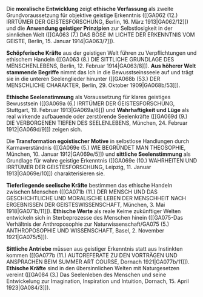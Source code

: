 
Die **moralische Entwicklung** zeigt **ethische Verfassung** als zweite Grundvoraussetzung für objektive geistige Erkenntnis ([[GA062 (12.) IRRTÜMER DER GEISTESFORSCHUNG, Berlin, 16. März 1913|GA062/12]]) und die **Anwendung geistiger Prinzipien** zur Selbstlosigkeit in der sinnlichen Welt ([[GA063 (7.) DAS BÖSE IM LICHTE DER ERKENNTNIS VOM GEISTE, Berlin, 15. Januar 1914|GA063/7]]).

**Schöpferische Kräfte** aus der geistigen Welt führen zu Verpflichtungen und ethischem Handeln ([[GA063 (8.) DIE SITTLICHE GRUNDLAGE DES MENSCHENLEBENS, Berlin, 12. Februar 1914|GA063/8]]). **Aus höherer Welt stammende Begriffe** nimmt das Ich in die Bewusstseinsseele auf und trägt sie in die unteren Seelenglieder hinunter ([[GA068b (53.) DER MENSCHLICHE CHARAKTER, Berlin, 29. Oktober 1909|GA068b/53]]).

**Ethische Seelenstimmung** als Voraussetzung für klares geistiges Bewusstsein ([[GA069a (6.) IRRTÜMER DER GEISTESFORSCHUNG, Stuttgart, 19. Februar 1913|GA069a/6]]) und **Wahrhaftigkeit und Lüge** als real wirkende aufbauende oder zerstörende Seelenkräfte ([[GA069d (9.) DIE VERBORGENEN TIEFEN DES SEELENLEBENS, München, 24. Februar 1912|GA069d/9]]) zeigen sich.

Die **Transformation egoistischer Motive** in selbstlose Handlungen durch Karmaverständnis ([[GA069e (5.) WIE BEGRÜNDET MAN THEOSOPHIE, München, 10. Januar 1912|GA069e/5]]) und **sittliche Seelenstimmung** als Grundlage für wahre geistige Erkenntnis ([[GA069e (10.) WAHRHEITEN UND IRRTÜMER DER GEISTESFORSCHUNG, Leipzig, 11. Januar 1913|GA069e/10]]) charakterisieren sie.

**Tieferliegende seelische Kräfte** bestimmen das ethische Handeln zwischen Menschen ([[GA071b (11.) DER MENSCH UND DAS GESCHICHTLICHE UND MORALISCHE LEBEN DER MENSCHHEIT NACH ERGEBNISSEN DER GEISTESWISSENSCHAFT, München, 3. Mai 1918|GA071b/11]]). **Ethische Werte** als reale Keime zukünftiger Welten entwickeln sich in Sterbeprozesse des Menschen hinein ([[GA075-Das Verhältnis der Anthroposophie zur Naturwissenschaft/GA075 (5.) ANTHROPOSOPHIE UND WISSENSCHAFT, Basel, 2. November 1921|GA075/5]]).

**Sittliche Antriebe** müssen aus geistiger Erkenntnis statt aus Instinkten kommen ([[GA077b (11.) AUTOREFERATE ZU DEN VORTRÄGEN UND ANSPRACHEN BEIM SUMMER ART COURSE, Dornach 1921|GA077b/11]]). **Ethische Kräfte** sind in den übersinnlichen Welten mit Naturgesetzen vereint ([[GA084 (3.) Das Seelenleben des Menschen und seine Entwickelung zur Imagination, Inspiration und Intuition, Dornach, 15. April 1923|GA084/3]]).
